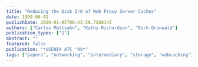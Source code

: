 ```yaml
---
title: "Reducing the Disk I/O of Web Proxy Server Caches"
date: 1999-06-01
publishDate: 2020-01-05T06:43:50.726814Z
authors: ["Carlos Maltzahn", "Kathy Richardson", "Dirk Grunwald"]
publication_types: ["1"]
abstract: ""
featured: false
publication: "*USENIX ATC '99*"
tags: ["papers", "networking", "intermediary", "storage", "webcaching"]
---
```


